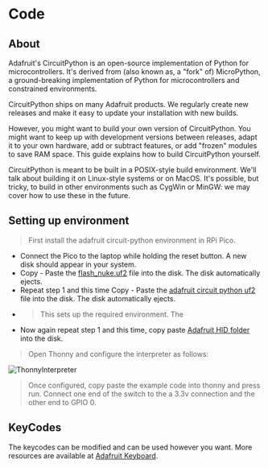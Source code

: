 # Code

## About

Adafruit's CircuitPython is an open-source implementation of Python for microcontrollers. It's derived from (also known as, a "fork" of) MicroPython, a ground-breaking implementation of Python for microcontrollers and constrained environments.

CircuitPython ships on many Adafruit products. We regularly create new releases and make it easy to update your installation with new builds.

However, you might want to build your own version of CircuitPython. You might want to keep up with development versions between releases, adapt it to your own hardware, add or subtract features, or add "frozen" modules to save RAM space. This guide explains how to build CircuitPython yourself.

CircuitPython is meant to be built in a POSIX-style build environment. We'll talk about building it on Linux-style systems or on MacOS. It's possible, but tricky, to build in other environments such as CygWin or MinGW: we may cover how to use these in the future.

## Setting up environment
> First install the adafruit circuit-python environment in RPi Pico.

- Connect the Pico to the laptop while holding the reset button. A new disk should appear in your system.
- Copy - Paste the [flash_nuke.uf2](src/flash_nuke.uf2) file into the disk. The disk automatically ejects. 
- Repeat step 1 and this time Copy - Paste the [adafruit circuit python uf2](src/adafruit-circuitpython-raspberry_pi_pico-en_US-7.2.3.uf2) file into the disk. The disk automatically ejects.
- > This sets up the required environment. The
- Now again repeat step 1 and this time, copy paste [Adafruit HID folder](src/adafruit_hid) into the disk.

> Open Thonny and configure the interpreter as follows:

![ThonnyInterpreter](Images/thonny_interpreter.png)

> Once configured, copy paste the example code into thonny and press run. Connect one end of the switch to the a 3.3v connection and the other end to GPIO 0. 

## KeyCodes

The keycodes can be modified and can be used however you want. More resources are available at [Adafruit Keyboard](https://docs.circuitpython.org/projects/hid/en/latest/_modules/adafruit_hid/keycode.html).

